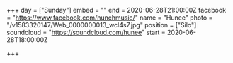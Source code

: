 +++
day = ["Sunday"]
embed = ""
end = 2020-06-28T21:00:00Z
facebook = "https://www.facebook.com/hunchmusic/"
name = "Hunee"
photo = "/v1583320147/Web_0000000013_wcl4s7.jpg"
position = ["Silo"]
soundcloud = "https://soundcloud.com/hunee"
start = 2020-06-28T18:00:00Z

+++
